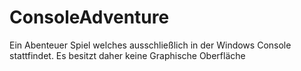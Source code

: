 # ConsoleAdventure
Ein Abenteuer Spiel welches ausschließlich in der Windows Console stattfindet. Es besitzt daher keine Graphische Oberfläche
